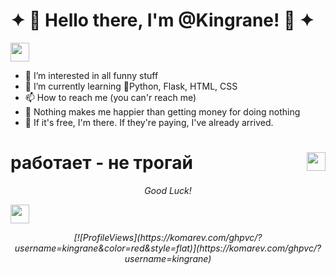 # ✦ 👑 Hello there, I'm @Kingrane! 👑 ✦
<div>
    <img src="https://cultofthepartyparrot.com/parrots/hd/githubparrot.gif" width="30" height="30"/>
</div>

- 👀 I’m interested in all funny stuff
- 🌌 I’m currently learning 🐍Python, Flask, HTML, CSS
- 📫 How to reach me (you can'r reach me)
- 🤑 Nothing makes me happier than getting money for doing nothing
- 🎁 If it's free, I'm there. If they're paying, I've already arrived.
 # работает -  не трогай <img src="https://cultofthepartyparrot.com/parrots/hd/mustacheparrot.gif" width="30" height="30" align="right"/>

<p align="center">
 <i>Good Luck!</i>
</p>
<div>
    <img src="https://cultofthepartyparrot.com/parrots/hd/laptop_parrot.gif" width="30" height="30"/>
</div>
<p align="center">
 <i>[![ProfileViews](https://komarev.com/ghpvc/?username=kingrane&color=red&style=flat)](https://komarev.com/ghpvc/?username=kingrane)</i>
</p>

<!---
Kingrane/Kingrane is a ✨ special ✨ repository because its `README.md` (this file) appears on your GitHub profile.
You can click the Preview link to take a look at your changes.
--->
